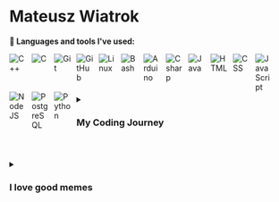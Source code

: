 <!--
**Matheovi/Matheovi** is a ✨ _special_ ✨ repository because its `README.md` (this file) appears on your GitHub profile.

Here are some ideas to get you started:

- 🔭 I’m currently working on ...
- 🌱 I’m currently learning ...
- 👯 I’m looking to collaborate on ...
- 🤔 I’m looking for help with ...
- 💬 Ask me about ...
- 📫 How to reach me: ...
- 😄 Pronouns: ...
- ⚡ Fun fact: ...
-->
# Mateusz Wiatrok




**🧰 Languages and tools I've used:**

<div>
<img align="left" alt="C++" width="30px" style="padding-right:10px;" src="https://cdn.jsdelivr.net/gh/devicons/devicon/icons/cplusplus/cplusplus-original.svg" />


<img align="left" alt="C" width="30px" style="padding-right:10px;" src="https://cdn.jsdelivr.net/gh/devicons/devicon/icons/c/c-original.svg"/>


<img align="left" alt="Git" width="30px" style="padding-right:10px;" src="https://cdn.jsdelivr.net/gh/devicons/devicon/icons/git/git-original.svg" />


<img align="left" alt="GitHub" width="30px" style="padding-right:10px;" src="https://cdn.jsdelivr.net/gh/devicons/devicon/icons/github/github-original.svg" />


<img align="left" alt="Linux" width="30px" style="padding-right:10px;" src="https://cdn.jsdelivr.net/gh/devicons/devicon/icons/linux/linux-original.svg" />


<img align="left" alt="Bash" width="30px" style="padding-right:10px;" src="https://cdn.jsdelivr.net/gh/devicons/devicon/icons/bash/bash-original.svg" />

 <img align="left" alt="Arduino" width="30px" style="padding-right:10px;" 
 src="https://cdn.jsdelivr.net/gh/devicons/devicon/icons/arduino/arduino-original.svg" />
          
<img align="left" alt="Csharp" width="30px" style="padding-right:10px;" src="https://cdn.jsdelivr.net/gh/devicons/devicon/icons/csharp/csharp-original.svg" />
          

<img align="left" alt="Java" width="30px" style="padding-right:10px;" src="https://cdn.jsdelivr.net/gh/devicons/devicon/icons/java/java-original.svg"/>

<img align="left" alt="HTML" width="30px" style="padding-right:10px;" src="https://cdn.jsdelivr.net/gh/devicons/devicon/icons/html5/html5-plain.svg" />
<img align="left" alt="CSS" width="30px" style="padding-right:10px;" src="https://cdn.jsdelivr.net/gh/devicons/devicon/icons/css3/css3-plain.svg" />

<img align="left" alt="JavaScript" width="30px" style="padding-right:10px;" src="https://cdn.jsdelivr.net/gh/devicons/devicon/icons/javascript/javascript-plain.svg" />

<img align="left" alt="NodeJS" width="30px" style="padding-right:10px;" src="https://cdn.jsdelivr.net/gh/devicons/devicon/icons/nodejs/nodejs-original.svg" />


<img align="left" alt="PostgreSQL" width="30px" style="padding-right:10px;" src="https://cdn.jsdelivr.net/gh/devicons/devicon/icons/postgresql/postgresql-original.svg" />
          

<img align="left" alt="Python" width="30px" style="padding-right:10px;" src="https://cdn.jsdelivr.net/gh/devicons/devicon/icons/python/python-plain.svg" />

</div>

<br />
<br />

#

<details>
<summary><h3>My Coding Journey</h3></summary>
   I started my coding journey as a curious teenager, that wanted to do "magic" with computers. I've started learning c++ at that time, and was playing with all kinds of computers hacking related stuff: game hacks and exploits, game bugs, cheat engine, code disassembly but without success due to huge amount of knowledge needed to understand it fully. Then I've become a computer science student. During that time I've licked many technologies, and understood basics of computer science. During that time I was doing many computer programs and projects required for passing the subjects. I was doing hobby weekend projects too when I had a time. These included Arduino devices, Python flashcards game, flashcards nodejs website, minecraft mod, coding challanges, udemy courses. I love tinkering with Linux operation systems and learning about how to use command line efficiently in daily tasks. I prefer low level programming languages, because of huge degree of freedom these languages offer. I'm also interested in cybersecurity, and how hackers can attack a device or a system, After graduation, I've started to think about possible career paths for me...

</details>

#

<details>
<summary><h3> I love good memes </h3></summary>
<img src="contributions.jpg"  width="500">
</details>